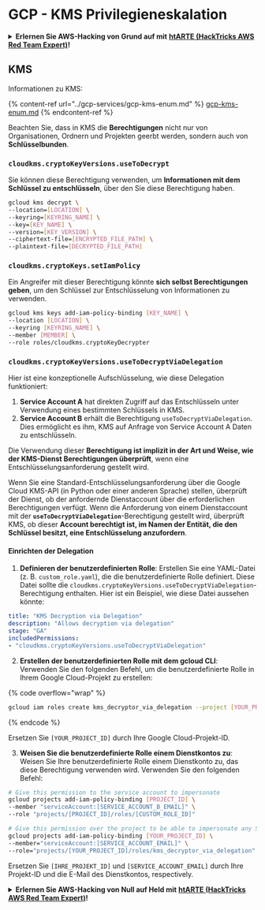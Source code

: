 # GCP - KMS Privilegieneskalation

<details>

<summary><strong>Erlernen Sie AWS-Hacking von Grund auf mit</strong> <a href="https://training.hacktricks.xyz/courses/arte"><strong>htARTE (HackTricks AWS Red Team Expert)</strong></a><strong>!</strong></summary>

Andere Möglichkeiten, HackTricks zu unterstützen:

* Wenn Sie Ihr **Unternehmen in HackTricks beworben sehen möchten** oder **HackTricks im PDF-Format herunterladen möchten**, überprüfen Sie die [**ABONNEMENTPLÄNE**](https://github.com/sponsors/carlospolop)!
* Holen Sie sich das [**offizielle PEASS & HackTricks-Merch**](https://peass.creator-spring.com)
* Entdecken Sie [**The PEASS Family**](https://opensea.io/collection/the-peass-family), unsere Sammlung exklusiver [**NFTs**](https://opensea.io/collection/the-peass-family)
* **Treten Sie der** 💬 [**Discord-Gruppe**](https://discord.gg/hRep4RUj7f) oder der [**Telegram-Gruppe**](https://t.me/peass) bei oder **folgen** Sie mir auf **Twitter** 🐦 [**@carlospolopm**](https://twitter.com/carlospolopm)**.**
* **Teilen Sie Ihre Hacking-Tricks, indem Sie PRs an die** [**HackTricks**](https://github.com/carlospolop/hacktricks) und [**HackTricks Cloud**](https://github.com/carlospolop/hacktricks-cloud) GitHub-Repositories einreichen.

</details>

## KMS

Informationen zu KMS:

{% content-ref url="../gcp-services/gcp-kms-enum.md" %}
[gcp-kms-enum.md](../gcp-services/gcp-kms-enum.md)
{% endcontent-ref %}

Beachten Sie, dass in KMS die **Berechtigungen** nicht nur von Organisationen, Ordnern und Projekten geerbt werden, sondern auch von **Schlüsselbunden**.

### `cloudkms.cryptoKeyVersions.useToDecrypt`

Sie können diese Berechtigung verwenden, um **Informationen mit dem Schlüssel zu entschlüsseln**, über den Sie diese Berechtigung haben.
```bash
gcloud kms decrypt \
--location=[LOCATION] \
--keyring=[KEYRING_NAME] \
--key=[KEY_NAME] \
--version=[KEY_VERSION] \
--ciphertext-file=[ENCRYPTED_FILE_PATH] \
--plaintext-file=[DECRYPTED_FILE_PATH]
```
### `cloudkms.cryptoKeys.setIamPolicy`

Ein Angreifer mit dieser Berechtigung könnte **sich selbst Berechtigungen geben**, um den Schlüssel zur Entschlüsselung von Informationen zu verwenden.
```bash
gcloud kms keys add-iam-policy-binding [KEY_NAME] \
--location [LOCATION] \
--keyring [KEYRING_NAME] \
--member [MEMBER] \
--role roles/cloudkms.cryptoKeyDecrypter
```
### `cloudkms.cryptoKeyVersions.useToDecryptViaDelegation`

Hier ist eine konzeptionelle Aufschlüsselung, wie diese Delegation funktioniert:

1. **Service Account A** hat direkten Zugriff auf das Entschlüsseln unter Verwendung eines bestimmten Schlüssels in KMS.
2. **Service Account B** erhält die Berechtigung `useToDecryptViaDelegation`. Dies ermöglicht es ihm, KMS auf Anfrage von Service Account A Daten zu entschlüsseln.

Die Verwendung dieser **Berechtigung ist implizit in der Art und Weise, wie der KMS-Dienst Berechtigungen überprüft**, wenn eine Entschlüsselungsanforderung gestellt wird.

Wenn Sie eine Standard-Entschlüsselungsanforderung über die Google Cloud KMS-API (in Python oder einer anderen Sprache) stellen, überprüft der Dienst, ob der anfordernde Dienstaccount über die erforderlichen Berechtigungen verfügt. Wenn die Anforderung von einem Dienstaccount mit der **`useToDecryptViaDelegation`**-Berechtigung gestellt wird, überprüft KMS, ob dieser **Account berechtigt ist, im Namen der Entität, die den Schlüssel besitzt, eine Entschlüsselung anzufordern**.

#### Einrichten der Delegation

1. **Definieren der benutzerdefinierten Rolle**: Erstellen Sie eine YAML-Datei (z. B. `custom_role.yaml`), die die benutzerdefinierte Rolle definiert. Diese Datei sollte die `cloudkms.cryptoKeyVersions.useToDecryptViaDelegation`-Berechtigung enthalten. Hier ist ein Beispiel, wie diese Datei aussehen könnte:
```yaml
title: "KMS Decryption via Delegation"
description: "Allows decryption via delegation"
stage: "GA"
includedPermissions:
- "cloudkms.cryptoKeyVersions.useToDecryptViaDelegation"
```
2. **Erstellen der benutzerdefinierten Rolle mit dem gcloud CLI**: Verwenden Sie den folgenden Befehl, um die benutzerdefinierte Rolle in Ihrem Google Cloud-Projekt zu erstellen:

{% code overflow="wrap" %}
```bash
gcloud iam roles create kms_decryptor_via_delegation --project [YOUR_PROJECT_ID] --file custom_role.yaml
```
{% endcode %}

Ersetzen Sie `[YOUR_PROJECT_ID]` durch Ihre Google Cloud-Projekt-ID.

3. **Weisen Sie die benutzerdefinierte Rolle einem Dienstkontos zu**: Weisen Sie Ihre benutzerdefinierte Rolle einem Dienstkonto zu, das diese Berechtigung verwenden wird. Verwenden Sie den folgenden Befehl:
```bash
# Give this permission to the service account to impersonate
gcloud projects add-iam-policy-binding [PROJECT_ID] \
--member "serviceAccount:[SERVICE_ACCOUNT_B_EMAIL]" \
--role "projects/[PROJECT_ID]/roles/[CUSTOM_ROLE_ID]"

# Give this permission over the project to be able to impersonate any SA
gcloud projects add-iam-policy-binding [YOUR_PROJECT_ID] \
--member="serviceAccount:[SERVICE_ACCOUNT_EMAIL]" \
--role="projects/[YOUR_PROJECT_ID]/roles/kms_decryptor_via_delegation"
```
Ersetzen Sie `[IHRE_PROJEKT_ID]` und `[SERVICE_ACCOUNT_EMAIL]` durch Ihre Projekt-ID und die E-Mail des Dienstkontos, respectively.

<details>

<summary><strong>Erlernen Sie AWS-Hacking von Null auf Held mit</strong> <a href="https://training.hacktricks.xyz/courses/arte"><strong>htARTE (HackTricks AWS Red Team Expert)</strong></a><strong>!</strong></summary>

Andere Möglichkeiten, HackTricks zu unterstützen:

* Wenn Sie Ihr **Unternehmen in HackTricks beworben sehen möchten** oder **HackTricks im PDF-Format herunterladen möchten**, überprüfen Sie die [**ABONNEMENTPLÄNE**](https://github.com/sponsors/carlospolop)!
* Holen Sie sich das [**offizielle PEASS & HackTricks-Merchandise**](https://peass.creator-spring.com)
* Entdecken Sie [**The PEASS Family**](https://opensea.io/collection/the-peass-family), unsere Sammlung exklusiver [**NFTs**](https://opensea.io/collection/the-peass-family)
* **Treten Sie der** 💬 [**Discord-Gruppe**](https://discord.gg/hRep4RUj7f) oder der [**Telegram-Gruppe**](https://t.me/peass) bei oder **folgen** Sie mir auf **Twitter** 🐦 [**@carlospolopm**](https://twitter.com/carlospolopm)**.**
* **Teilen Sie Ihre Hacking-Tricks, indem Sie PRs an die** [**HackTricks**](https://github.com/carlospolop/hacktricks) und [**HackTricks Cloud**](https://github.com/carlospolop/hacktricks-cloud) GitHub-Repositories einreichen.

</details>
